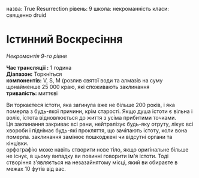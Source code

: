 назва: True Resurrection рівень: 9 школа: некроманність класи: священно druid

# Істинний Воскресіння
_Некромантія 9-го рівня_

**Час трансляції :** 1 година    
**Діапазон:** Торкніться    
**компонентів:** V, S, М (розлив святої води та алмазів на суму щонайменше 25 000 краю, які споживають заклинання    
**тривалість:** миттєві

Ви торкаєтеся істоти, яка загинула вже не більше 200 років, і яка померла з будь-якої причини, крім старості. Якщо душа істоти є вільна і воліє, істота відновлюється до життя з усіма прибитими точками.    
Ця заклинання закриває всі рани, нейтралізує будь-яку отруту, лікує всі хвороби і піднімає будь-які прокляття, що зачіпають істоту, коли вона померла. заклинання замінює пошкоджені чи відсутні органи та кінцівки.    
орфографію може навіть створити нове тіло, якщо оригінальне більше не існує, в цьому випадку ви повинні говорити ім'я істоти. Тоді створіння з'являється на незазайнятому місці, який ви обираєте в межах 10 футів від вас. 